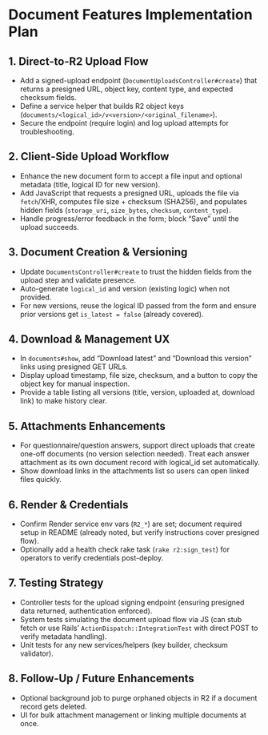 # Document Features Implementation Plan

## 1. Direct-to-R2 Upload Flow
- Add a signed-upload endpoint (`DocumentUploadsController#create`) that returns a presigned URL, object key, content type, and expected checksum fields.
- Define a service helper that builds R2 object keys (`documents/<logical_id>/v<version>/<original_filename>`).
- Secure the endpoint (require login) and log upload attempts for troubleshooting.

## 2. Client-Side Upload Workflow
- Enhance the new document form to accept a file input and optional metadata (title, logical ID for new version).
- Add JavaScript that requests a presigned URL, uploads the file via `fetch`/XHR, computes file size + checksum (SHA256), and populates hidden fields (`storage_uri`, `size_bytes`, `checksum`, `content_type`).
- Handle progress/error feedback in the form; block “Save” until the upload succeeds.

## 3. Document Creation & Versioning
- Update `DocumentsController#create` to trust the hidden fields from the upload step and validate presence.
- Auto-generate `logical_id` and version (existing logic) when not provided.
- For new versions, reuse the logical ID passed from the form and ensure prior versions get `is_latest = false` (already covered).

## 4. Download & Management UX
- In `documents#show`, add “Download latest” and “Download this version” links using presigned GET URLs.
- Display upload timestamp, file size, checksum, and a button to copy the object key for manual inspection.
- Provide a table listing all versions (title, version, uploaded at, download link) to make history clear.

## 5. Attachments Enhancements
- For questionnaire/question answers, support direct uploads that create one-off documents (no version selection needed). Treat each answer attachment as its own document record with logical_id set automatically.
- Show download links in the attachments list so users can open linked files quickly.

## 6. Render & Credentials
- Confirm Render service env vars (`R2_*`) are set; document required setup in README (already noted, but verify instructions cover presigned flow).
- Optionally add a health check rake task (`rake r2:sign_test`) for operators to verify credentials post-deploy.

## 7. Testing Strategy
- Controller tests for the upload signing endpoint (ensuring presigned data returned, authentication enforced).
- System tests simulating the document upload flow via JS (can stub fetch or use Rails’ `ActionDispatch::IntegrationTest` with direct POST to verify metadata handling).
- Unit tests for any new services/helpers (key builder, checksum validator).

## 8. Follow-Up / Future Enhancements
- Optional background job to purge orphaned objects in R2 if a document record gets deleted.
- UI for bulk attachment management or linking multiple documents at once.

